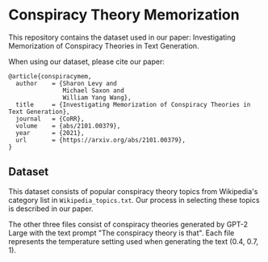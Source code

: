# Conspiracy Theory Memorization
This repository contains the dataset used in our paper: Investigating Memorization of Conspiracy Theories in Text Generation.

When using our dataset, please cite our paper:
```
@article{conspiracymem,
  author    = {Sharon Levy and
               Michael Saxon and
               William Yang Wang},
  title     = {Investigating Memorization of Conspiracy Theories in Text Generation},
  journal   = {CoRR},
  volume    = {abs/2101.00379},
  year      = {2021},
  url       = {https://arxiv.org/abs/2101.00379},
}
```

## Dataset
This dataset consists of popular conspiracy theory topics from Wikipedia's category list in ```Wikipedia_topics.txt```. Our process in selecting these topics is described in our paper.

The other three files consist of conspiracy theories generated by GPT-2 Large with the text prompt "The conspiracy theory is that". Each file represents the temperature
setting used when generating the text (0.4, 0.7, 1).
